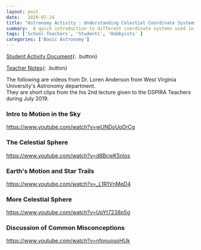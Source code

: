 ```yaml
---
layout: post
date:   2020-07-24
title: "Astronomy Activity : Understanding Celestial Coordinate Systems"
summary:  A quick introduction to different coordinate systems used in astronomy
tags: ['School-Teachers', 'Students', 'Hobbyists' ]
categories: ['Basic Astronomy'] 
---
```


[Student Activity Document](https://docs.google.com/document/d/1hlc1SBIF0k_CGa8UhYB3Bi1jVJp1-mBKM7ouzOqZ1gY/edit?usp=sharing){: .button}

[Teacher Notes](https://docs.google.com/document/d/1JVFn5d4mhCN-fU2JmSMRD95g3N5xwSbFM94TUpAUe3k/edit?usp=sharing){: .button}
    
The following are videos from Dr. Loren Anderson from West Virginia University's Astronomy department.  
They are short clips from the his 2nd lecture given to the DSPIRA Teachers during July 2019.

### Intro to Motion in the Sky

https://www.youtube.com/watch?v=wUNDoUoDrCg

### The Celestial Sphere

https://www.youtube.com/watch?v=d8BcwK5nlos

### Earth's Motion and Star Trails

https://www.youtube.com/watch?v=_L1R1VnMeD4

### More Celestial Sphere

https://www.youtube.com/watch?v=UpYt7238p5g

### Discussion of Common Misconceptions

https://www.youtube.com/watch?v=nfonuosoHUk


